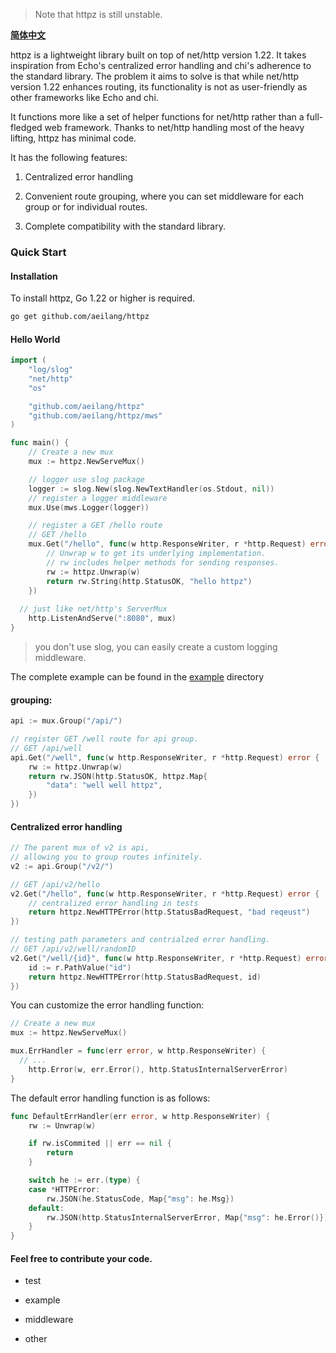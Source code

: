 > Note that httpz is still unstable.

**[简体中文](https://github.com/aeilang/httpz/blob/main/README_CN.md)**

httpz is a lightweight library built on top of net/http version 1.22. It takes inspiration from Echo's centralized error handling and chi's adherence to the standard library. The problem it aims to solve is that while net/http version 1.22 enhances routing, its functionality is not as user-friendly as other frameworks like Echo and chi.

It functions more like a set of helper functions for net/http rather than a full-fledged web framework. Thanks to net/http handling most of the heavy lifting, httpz has minimal code.

It has the following features:

1. Centralized error handling


2. Convenient route grouping, where you can set middleware for each group or for individual routes.

3. Complete compatibility with the standard library.

### Quick Start

#### Installation

To install httpz, Go 1.22 or higher is required.

```sh
go get github.com/aeilang/httpz
```

#### Hello World

```go
import (
	"log/slog"
	"net/http"
	"os"

	"github.com/aeilang/httpz"
	"github.com/aeilang/httpz/mws"
)

func main() {
	// Create a new mux
	mux := httpz.NewServeMux()

	// logger use slog package
	logger := slog.New(slog.NewTextHandler(os.Stdout, nil))
	// register a logger middleware
	mux.Use(mws.Logger(logger))

	// register a GET /hello route
	// GET /hello
	mux.Get("/hello", func(w http.ResponseWriter, r *http.Request) error {
		// Unwrap w to get its underlying implementation.
		// rw includes helper methods for sending responses.
		rw := httpz.Unwrap(w)
		return rw.String(http.StatusOK, "hello httpz")
	})
  
  // just like net/http's ServerMux
	http.ListenAndServe(":8080", mux)
}
```

> you don't use slog, you can easily create a custom logging middleware.

The complete example can be found in the [example](https://github.com/aeilang/httpz/blob/main//example/hello/main.go) directory

#### grouping:

```go
api := mux.Group("/api/")

// register GET /well route for api group.
// GET /api/well
api.Get("/well", func(w http.ResponseWriter, r *http.Request) error {
	rw := httpz.Unwrap(w)
	return rw.JSON(http.StatusOK, httpz.Map{
		"data": "well well httpz",
	})
})
```

#### Centralized error handling

```go
// The parent mux of v2 is api,
// allowing you to group routes infinitely.
v2 := api.Group("/v2/")

// GET /api/v2/hello
v2.Get("/hello", func(w http.ResponseWriter, r *http.Request) error {
	// centralized error handling in tests
	return httpz.NewHTTPError(http.StatusBadRequest, "bad reqeust")
})

// testing path parameters and centrialzed error handling.
// GET /api/v2/well/randomID
v2.Get("/well/{id}", func(w http.ResponseWriter, r *http.Request) error {
	id := r.PathValue("id")
	return httpz.NewHTTPError(http.StatusBadRequest, id)
})
```


You can customize the error handling function:

```go
// Create a new mux
mux := httpz.NewServeMux()

mux.ErrHandler = func(err error, w http.ResponseWriter) {
  // ...
	http.Error(w, err.Error(), http.StatusInternalServerError)
}
```

The default error handling function is as follows:

```go
func DefaultErrHandler(err error, w http.ResponseWriter) {
	rw := Unwrap(w)

	if rw.isCommited || err == nil {
		return
	}

	switch he := err.(type) {
	case *HTTPError:
		rw.JSON(he.StatusCode, Map{"msg": he.Msg})
	default:
		rw.JSON(http.StatusInternalServerError, Map{"msg": he.Error()})
	}
}
```

#### Feel free to contribute your code.

- test

- example

- middleware

- other
